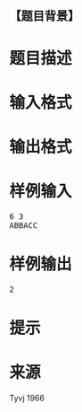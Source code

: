 
<h2>
	【题目背景】
</h2>

# 题目描述



# 输入格式



# 输出格式



# 样例输入


<pre>6 3
ABBACC
</pre>

# 样例输出


<pre>2</pre>

# 提示



# 来源


<p>
	Tyvj 1966
</p>
